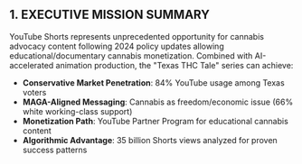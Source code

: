 ## 1. EXECUTIVE MISSION SUMMARY

YouTube Shorts represents unprecedented opportunity for cannabis advocacy content following 2024 policy updates allowing educational/documentary cannabis monetization. Combined with AI-accelerated animation production, the "Texas THC Tale" series can achieve:

- **Conservative Market Penetration**: 84% YouTube usage among Texas voters
- **MAGA-Aligned Messaging**: Cannabis as freedom/economic issue (66% white working-class support)
- **Monetization Path**: YouTube Partner Program for educational cannabis content
- **Algorithmic Advantage**: 35 billion Shorts views analyzed for proven success patterns
